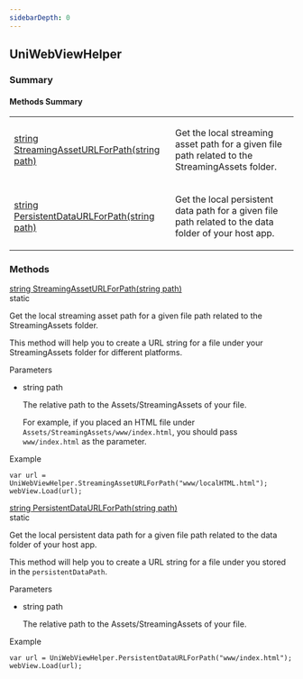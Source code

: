 ```yaml
---
sidebarDepth: 0
---
```


## UniWebViewHelper

### Summary

#### Methods Summary

<table>
<tr><td><div class='api-summary-heading'><a href='#streamingasseturlforpath'><span class='return-type'>string</span> StreamingAssetURLForPath(string path)</a></div></td><td><div class='simple-summary'>
<p>Get the local streaming asset path for a given file path related to the StreamingAssets folder.</p>
</div>
</td></tr><tr><td><div class='api-summary-heading'><a href='#persistentdataurlforpath'><span class='return-type'>string</span> PersistentDataURLForPath(string path)</a></div></td><td><div class='simple-summary'>
<p>Get the local persistent data path for a given file path related to the data folder of your host app.</p>
</div>
</td></tr></table>

### Methods

<div class='api-box method'>
  <div class="api-anchor" id='streamingasseturlforpath'></div><div class='api-heading' data-id='streamingasseturlforpath'><a href='#streamingasseturlforpath'><span class='return-type'>string</span> StreamingAssetURLForPath(string path)</a><div class='api-badge api-badge-blue'>static</div></div>
  <div class='api-body'>
    <div class='desc'>
      <div class='summary'>
<p>Get the local streaming asset path for a given file path related to the StreamingAssets folder.</p>
<p>This method will help you to create a URL string for a file under your StreamingAssets folder for different platforms.</p>
</div>
            <div class='parameters'>
<div class='section-title'>Parameters</div>
<div class='parameter-item-list'><ul>
  <li>
    <div class='parameter-item'><span class='parameter-item-type'>string</span> <span class='parameter-item-name'>path</span></div>
    <div class='parameter-item-desc'><p>The relative path to the Assets/StreamingAssets of your file. </p>
<p>For example, if you placed an HTML file under <code>Assets/StreamingAssets/www/index.html</code>, you should pass <code>www/index.html</code> as the parameter.</p>
</div>
  </li>
</ul></div>
</div>
            <div class='example'>
    <p class='example-title'>Example</p>
<pre v-pre="" data-lang="csharp"><code class="lang-csharp"><span class="token keyword">var</span> url <span class="token operator">=</span> UniWebViewHelper<span class="token punctuation">.</span><span class="token function">StreamingAssetURLForPath</span><span class="token punctuation">(</span><span class="token string">"www/localHTML.html"</span><span class="token punctuation">)</span><span class="token punctuation">;</span>
webView<span class="token punctuation">.</span><span class="token function">Load</span><span class="token punctuation">(</span>url<span class="token punctuation">)</span><span class="token punctuation">;</span>
</code></pre>
</div>
    </div>
  </div>
</div>
<div class='api-box method'>
  <div class="api-anchor" id='persistentdataurlforpath'></div><div class='api-heading' data-id='persistentdataurlforpath'><a href='#persistentdataurlforpath'><span class='return-type'>string</span> PersistentDataURLForPath(string path)</a><div class='api-badge api-badge-blue'>static</div></div>
  <div class='api-body'>
    <div class='desc'>
      <div class='summary'>
<p>Get the local persistent data path for a given file path related to the data folder of your host app.</p>
<p>This method will help you to create a URL string for a file under you stored in the <code>persistentDataPath</code>.</p>
</div>
            <div class='parameters'>
<div class='section-title'>Parameters</div>
<div class='parameter-item-list'><ul>
  <li>
    <div class='parameter-item'><span class='parameter-item-type'>string</span> <span class='parameter-item-name'>path</span></div>
    <div class='parameter-item-desc'><p>The relative path to the Assets/StreamingAssets of your file.</p>
</div>
  </li>
</ul></div>
</div>
            <div class='example'>
    <p class='example-title'>Example</p>
<pre v-pre="" data-lang="csharp"><code class="lang-csharp"><span class="token keyword">var</span> url <span class="token operator">=</span> UniWebViewHelper<span class="token punctuation">.</span><span class="token function">PersistentDataURLForPath</span><span class="token punctuation">(</span><span class="token string">"www/index.html"</span><span class="token punctuation">)</span><span class="token punctuation">;</span>
webView<span class="token punctuation">.</span><span class="token function">Load</span><span class="token punctuation">(</span>url<span class="token punctuation">)</span><span class="token punctuation">;</span>
</code></pre>
</div>
    </div>
  </div>
</div>

